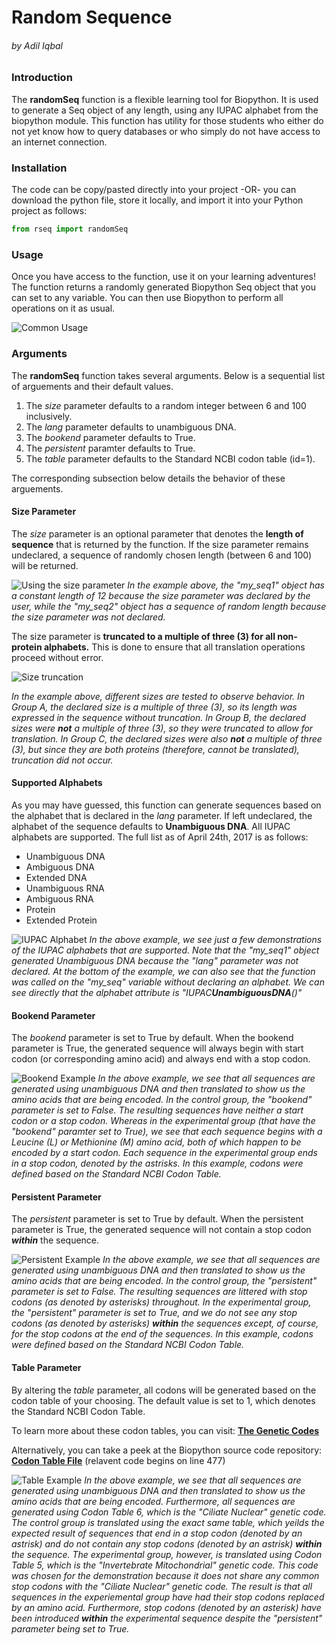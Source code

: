 # Random Sequence

###### by Adil Iqbal

### Introduction
The **randomSeq** function is a flexible learning tool for Biopython. It is used to generate a Seq object of any length, using any IUPAC alphabet from the biopython module. This function has utility for those students who either do not yet know how to query databases or who simply do not have access to an internet connection.

### Installation
The code can be copy/pasted directly into your project -OR- you can download the python file, store it locally, and import it into your Python project as follows:

```python
from rseq import randomSeq
```

### Usage

Once you have access to the function, use it on your learning adventures! The function returns a randomly generated Biopython Seq object that you can set to any variable. You can then use Biopython to perform all operations on it as usual.

![Common Usage](http://i.imgur.com/1dRlekE.jpg "Common Usage")

### Arguments
The **randomSeq** function takes several arguments. Below is a sequential list of arguements and their default values. 
1. The *size* parameter defaults to a random integer between 6 and 100 inclusively.
2. The *lang* parameter defaults to unambiguous DNA.
3. The *bookend* parameter defaults to True.
4. The *persistent* paramter defaults to True.
5. The *table* parameter defaults to the Standard NCBI codon table (id=1).

The corresponding subsection below details the behavior of these arguements.

#### Size Parameter
The *size* parameter is an optional parameter that denotes the **length of sequence** that is returned by the function. If the size parameter remains undeclared, a sequence of randomly chosen length (between 6 and 100) will be returned. 

![Using the size parameter](http://i.imgur.com/E4RbfEQ.jpg)
*In the example above, the "my_seq1" object has a constant length of 12 because the size parameter was declared by the user, while the "my_seq2" object has a sequence of random length because the size parameter was not declared.*

The size parameter is **truncated to a multiple of three (3) for all non-protein alphabets.** This is done to ensure that all translation operations proceed without error.

![Size truncation](http://i.imgur.com/p9xw5Yt.jpg "Size truncation")

*In the example above, different sizes are tested to observe behavior. In Group A, the declared size is a multiple of three (3), so its length was expressed in the sequence without truncation. In Group B, the declared sizes were **not** a multiple of three (3), so they were truncated to allow for translation. In Group C, the declared sizes were also **not** a multiple of three (3), but since they are both proteins (therefore, cannot be translated), truncation did not occur.*

#### Supported Alphabets

As you may have guessed, this function can generate sequences based on the alphabet that is declared in the *lang* parameter.  If left undeclared, the alphabet of the sequence defaults to **Unambiguous DNA**. All IUPAC alphabets are supported. The full list as of April 24th, 2017 is as follows:
- Unambiguous DNA
- Ambiguous DNA
- Extended DNA
- Unambiguous RNA
- Ambiguous RNA
- Protein
- Extended Protein

![IUPAC Alphabet](http://i.imgur.com/he2a4pe.jpg "IUPAC Alphabet")
*In the above example, we see just a few demonstrations of the IUPAC alphabets that are supported. Note that the "my_seq1" object generated Unambiguous DNA because the "lang" parameter was not declared.  At the bottom of the example, we can also see that the function was called on the "my_seq" variable without declaring an alphabet. We can see directly that the alphabet attribute is "IUPAC**UnambiguousDNA**()"*

#### Bookend Parameter

The *bookend* parameter is set to True by default.  When the bookend parameter is True, the generated sequence will always begin with start codon (or corresponding amino acid) and always end with a stop codon.  

![Bookend Example](http://i.imgur.com/9DjEhbE.jpg "Bookend Example")
*In the above example, we see that all sequences are generated using unambiguous DNA and then translated to show us the amino acids that are being encoded. In the control group, the "bookend" parameter is set to False. The resulting sequences have neither a start codon or a stop codon. Whereas in the experimental group (that have the "bookend" paramter set to True), we see that each sequence begins with a Leucine (L) or Methionine (M) amino acid, both of which happen to be encoded by a start codon. Each sequence in the experimental group ends in a stop codon, denoted by the astrisks. In this example, codons were defined based on the Standard NCBI Codon Table.*

#### Persistent Parameter

The *persistent* parameter is set to True by default. When the persistent parameter is True, the generated sequence will not contain a stop codon ***within*** the sequence.

![Persistent Example](http://i.imgur.com/mAers4P.jpg "Persistent Example")
*In the above example, we see that all sequences are generated using unambiguous DNA and then translated to show us the amino acids that are being encoded. In the control group, the "persistent" parameter is set to False. The resulting sequences are littered with stop codons (as denoted by asterisks) throughout. In the experimental group, the "persistent" parameter is set to True, and we do not see any stop codons (as denoted by asterisks) **within** the sequences except, of course, for the stop codons at the end of the sequences. In this example, codons were defined based on the Standard NCBI Codon Table.*

#### Table Parameter

By altering the *table* parameter, all codons will be generated based on the codon table of your choosing. The default value is set to 1, which denotes the Standard NCBI Codon Table. 

To learn more about these codon tables, you can visit: **[The Genetic Codes](https://www.ncbi.nlm.nih.gov/Taxonomy/Utils/wprintgc.cgi "The Genetic Codes")**

Alternatively, you can take a peek at the Biopython source code repository: **[Codon Table File](https://github.com/biopython/biopython/blob/master/Bio/Data/CodonTable.py "Codon Table File")** (relavent code begins on line 477)

![Table Example](http://i.imgur.com/7cDnPtY.jpg "Table Example")
*In the above example, we see that all sequences are generated using unambiguous DNA and then translated to show us the amino acids that are being encoded. Furthermore, all sequences are generated using Codon Table 6, which is the "Ciliate Nuclear" genetic code. The control group is translated using the exact same table, which yeilds the expected result of sequences that end in a stop codon (denoted by an astrisk) and do not contain any stop codons (denoted by an astrisk) **within** the sequence. The experimental group, however, is translated using Codon Table 5, which is the "Invertebrate Mitochondrial" genetic code. This code was chosen for the demonstration because it does not share any common stop codons with the "Ciliate Nuclear" genetic code. The result is that all sequences in the experiemental group have had their stop codons replaced by an amino acid. Furthermore, stop codons (denoted by an asterisk) have been introduced **within** the experimental sequence despite the "persistent" parameter being set to True.*
